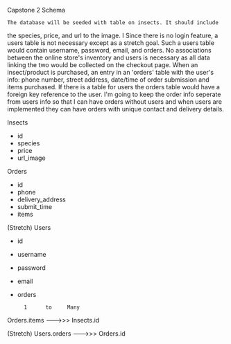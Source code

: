 Capstone 2 Schema

    The database will be seeded with table on insects. It should include
the species, price, and url to the image. I Since there is no login feature,
a users table is not necessary except as a stretch goal. Such a users
table would contain username, password, email, and orders. No associations
between the online store's inventory and users is necessary as all data linking
the two would be collected on the checkout page. When an insect/product
is purchased, an entry in an 'orders' table with the user's info: phone
number, street address, date/time of order submission and items purchased.
If there is a table for users the orders table would have a foreign key 
reference to the user. I'm going to keep the order info seperate from users 
info so that I can have orders without users and when users are implemented
they can have orders with unique contact and delivery details. 

Insects
- id        
- species      
- price
- url_image

Orders
- id
- phone
- delivery_address
- submit_time
- items

(Stretch)
Users
- id
- username
- password
- email
- orders

        1      to     Many
Orders.items --->>> Insects.id

(Stretch)
Users.orders --->>> Orders.id




